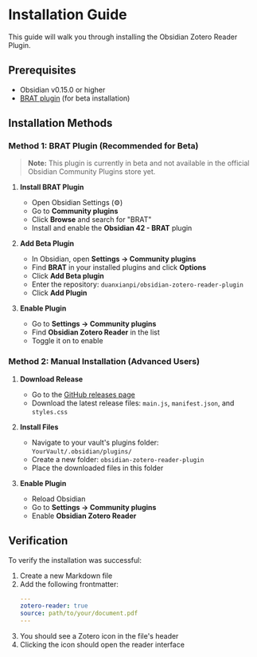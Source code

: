 # Installation Guide

This guide will walk you through installing the Obsidian Zotero Reader Plugin.

## Prerequisites

- Obsidian v0.15.0 or higher
- [BRAT plugin](https://github.com/TfTHacker/obsidian42-brat) (for beta installation)

## Installation Methods

### Method 1: BRAT Plugin (Recommended for Beta)

> **Note:** This plugin is currently in beta and not available in the official Obsidian Community Plugins store yet.

1. **Install BRAT Plugin**
   - Open Obsidian Settings (⚙️)
   - Go to **Community plugins**
   - Click **Browse** and search for "BRAT"
   - Install and enable the **Obsidian 42 - BRAT** plugin

2. **Add Beta Plugin**
   - In Obsidian, open **Settings → Community plugins**
   - Find **BRAT** in your installed plugins and click **Options**
   - Click **Add Beta plugin**
   - Enter the repository: `duanxianpi/obsidian-zotero-reader-plugin`
   - Click **Add Plugin**

3. **Enable Plugin**
   - Go to **Settings → Community plugins**
   - Find **Obsidian Zotero Reader** in the list
   - Toggle it on to enable

### Method 2: Manual Installation (Advanced Users)

1. **Download Release**
   - Go to the [GitHub releases page](https://github.com/duanxianpi/obsidian-zotero-reader-plugin/releases)
   - Download the latest release files: `main.js`, `manifest.json`, and `styles.css`

2. **Install Files**
   - Navigate to your vault's plugins folder: `YourVault/.obsidian/plugins/`
   - Create a new folder: `obsidian-zotero-reader-plugin`
   - Place the downloaded files in this folder

3. **Enable Plugin**
   - Reload Obsidian
   - Go to **Settings → Community plugins**
   - Enable **Obsidian Zotero Reader**

## Verification

To verify the installation was successful:

1. Create a new Markdown file
2. Add the following frontmatter:
   ```yaml
   ---
   zotero-reader: true
   source: path/to/your/document.pdf
   ---
   ```
3. You should see a Zotero icon in the file's header
4. Clicking the icon should open the reader interface
